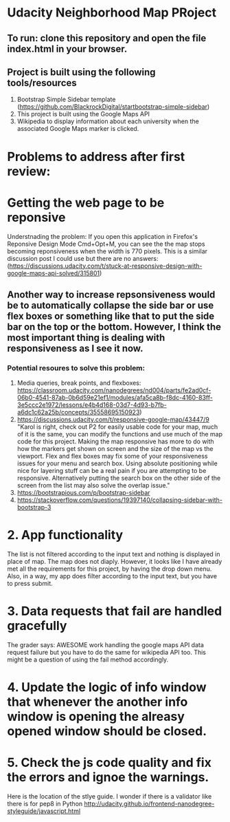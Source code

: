 # Udacity Neighborhood Map PRoject

## To run: clone this repository and open the file index.html in your browser.

## Project is built using the following tools/resources
1. Bootstrap Simple Sidebar template (https://github.com/BlackrockDigital/startbootstrap-simple-sidebar)
2. This project is built using the Google Maps API
3. Wikipedia to display information about each university when the associated Google Maps marker is clicked.

# Problems to address after first review:

# Getting the web page to be reponsive
Understnading the problem: If you open this application in Firefox's Reponsive Design Mode Cmd+Opt+M, you can see the the map stops becoming reponsiveness when the width is 770 pixels.
This is a similar discussion post I could use but there are no answers: (https://discussions.udacity.com/t/stuck-at-responsive-design-with-google-maps-api-solved/315801)

## Another way to increase repsonsiveness would be to automatically collapse the side bar or use flex boxes or something like that to put the side bar on the top or the bottom. However, I think the most important thing is dealing with responsiveness as I see it now.

### Potential resoures to solve this problem:
1. Media queries, break points, and flexboxes: https://classroom.udacity.com/nanodegrees/nd004/parts/fe2ad0cf-06b0-4541-87ab-0b6d59e21ef1/modules/afa5ca8b-f8dc-4160-83ff-3e5ccc2e1972/lessons/e4b4d168-03d7-4d93-b7fb-a6dc1c62a25b/concepts/35558695150923) 
2. https://discussions.udacity.com/t/responsive-google-map/43447/9
"Karol is right, check out P2 for easily usable code for your map, much of it is the same, you can modify the functions and use much of the map code for this project. Making the map responsive has more to do with how the markers get shown on screen and the size of the map vs the viewport. Flex and flex boxes may fix some of your responsiveness issues for your menu and search box. Using absolute positioning while nice for layering stuff can be a real pain if you are attempting to be responsive. Alternatively putting the search box on the other side of the screen from the list may also solve the overlap issue."
3. https://bootstrapious.com/p/bootstrap-sidebar
4. https://stackoverflow.com/questions/19397140/collapsing-sidebar-with-bootstrap-3


# 2. App functionality
The list is not filtered according to the input text and nothing is displayed in place of map. The map does not diaply.
However, it looks like I have already met all the requirements for this project, by having the drop down menu. Also, in a way, my app does filter according to the input text, but you have to press submit.


# 3. Data requests that fail are handled gracefully
The grader says: AWESOME work handling the google maps API data request failure but you have to do the same for wikipedia API too.
This might be a question of using the fail method accordingly.

# 4. Update the logic of info window that whenever the another info window is opening the alreasy opened window should be closed.

# 5. Check the js code quality and fix the errors and ignoe the warnings.
Here is the location of the stlye guide. I wonder if there is a validator like there is for pep8 in Python
http://udacity.github.io/frontend-nanodegree-styleguide/javascript.html